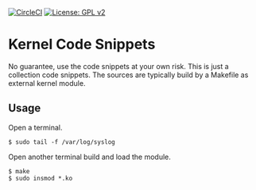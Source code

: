 [![CircleCI](https://circleci.com/gh/Rubusch/c_linux.svg?style=shield)](https://circleci.com/gh/Rubusch/c_linux)
[![License: GPL v2](https://img.shields.io/badge/License-GPL%20v2-blue.svg)](https://www.gnu.org/licenses/old-licenses/gpl-2.0.en.html)


# Kernel Code Snippets

No guarantee, use the code snippets at your own risk. This is just a collection code snippets. The sources are typically build by a Makefile as external kernel module.  

## Usage

Open a terminal.  

```
$ sudo tail -f /var/log/syslog
```

Open another terminal build and load the module.  

```
$ make
$ sudo insmod *.ko
```

